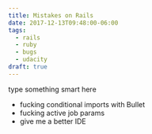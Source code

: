 ```yaml
---
title: Mistakes on Rails
date: 2017-12-13T09:48:00-06:00
tags:
  - rails
  - ruby
  - bugs
  - udacity
draft: true
---
```


type something smart here
* fucking conditional imports with Bullet
* fucking active job params
* give me a better IDE
